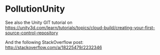# PollutionUnity

See also the Unity GIT tutorial on https://unity3d.com/learn/tutorials/topics/cloud-build/creating-your-first-source-control-repository

And the following StackOverflow post: http://stackoverflow.com/a/18225479/2232346
